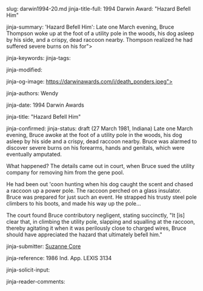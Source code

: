slug: darwin1994-20.md
jinja-title-full: 1994 Darwin Award: "Hazard Befell Him"

jinja-summary: 'Hazard Befell Him': Late one March evening, Bruce Thompson woke up at the foot of a utility pole in the woods, his dog asleep by his side, and a crispy, dead raccoon nearby. Thompson realized he had suffered severe burns on his for">

jinja-keywords:
jinja-tags:

jinja-modified:

jinja-og-image: https://darwinawards.com/i/death_ponders.jpeg">

jinja-authors: Wendy

jinja-date: 1994 Darwin Awards


jinja-title: "Hazard Befell Him"


jinja-confirmed:
jinja-status: draft
(27 March 1981, Indiana) Late one March evening, Bruce awoke at the foot of
a utility pole in the woods, his dog asleep by his side and a crispy, dead
raccoon nearby.	 Bruce was alarmed to discover severe burns on his
forearms, hands and genitals, which were eventually amputated.

What happened? The details came out in court, when Bruce sued the utility
company for removing him from the gene pool.

He had been out 'coon hunting when his dog caught the scent and chased a
raccoon up a power pole. The raccoon perched on a glass insulator. Bruce
was prepared for just such an event. He strapped his trusty steel pole
climbers to his boots, and made his way up the pole...

The court found Bruce contributory negligent, stating succinctly, "It [is]
clear that, in climbing the utility pole, slapping and squalling at the
raccoon, thereby agitating it when it was perilously close to charged
wires, Bruce should have appreciated the hazard that ultimately befell
him." <!-- Bruce Thompson -->
<P align=center>
<!--#include virtual="/inc/votebar_viewvoteonly" -->

jinja-submitter: <A HREF="mailto:REMOVE-">Suzanne Core</A>

jinja-reference: 1986 Ind. App. LEXIS 3134

jinja-solicit-input:

jinja-reader-comments:



<!--#include file=nav_1994.html -->


